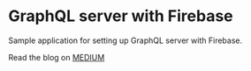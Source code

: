 # GraphQL server with Firebase

Sample application for setting up GraphQL server with Firebase.


Read the blog on [MEDIUM](https://medium.com/swlh/graphql-server-using-firebase-97c9ec101948)